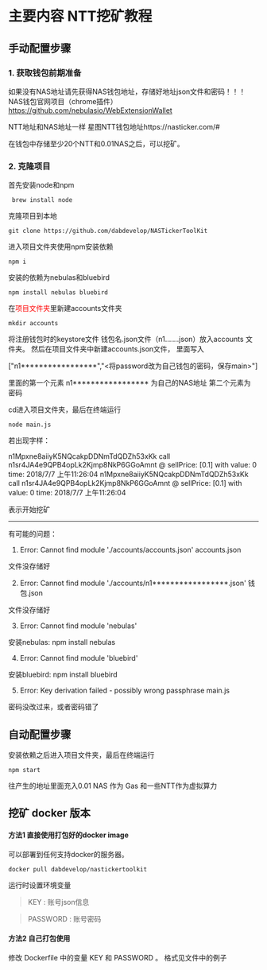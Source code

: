 # 主要内容 NTT挖矿教程

## 手动配置步骤

### 1. 获取钱包前期准备

如果没有NAS地址请先获得NAS钱包地址，存储好地址json文件和密码！！！ NAS钱包官网项目（chrome插件）
https://github.com/nebulasio/WebExtensionWallet

NTT地址和NAS地址一样
星图NTT钱包地址https://nasticker.com/#

在钱包中存储至少20个NTT和0.01NAS之后，可以挖矿。

### 2. 克隆项目


首先安装node和npm
```
 brew install node
 ```
克隆项目到本地

```
git clone https://github.com/dabdevelop/NASTickerToolKit
 ```

进入项目文件夹使用npm安装依赖
```
npm i
 ```
安装的依赖为nebulas和bluebird
 ```
 npm install nebulas bluebird
 ```

 在<font color=#FF0000 >项目文件夹</font>里新建accounts文件夹
  ```
  mkdir accounts
   ```
 将注册钱包时的keystore文件 钱包名.json文件（n1…….json）放入accounts 文件夹。
 然后在项目文件夹中新建accounts.json文件，
 里面写入

 ["n1*****************","<将password改为自己钱包的密码，保存main>"]

 里面的第一个元素 n1***************** 为自己的NAS地址
第二个元素为 密码 

 cd进入项目文件夹，最后在终端运行
  ```
 node main.js
 ```
 若出现字样：

 n1Mpxne8aiiyK5NQcakpDDNmTdQDZh53xKk call n1sr4JA4e9QPB4opLk2Kjmp8NkP6GGoAmnt @ sellPrice: [0.1] with value: 0 time: 2018/7/7 上午11:26:04
 n1Mpxne8aiiyK5NQcakpDDNmTdQDZh53xKk call n1sr4JA4e9QPB4opLk2Kjmp8NkP6GGoAmnt @ sellPrice: [0.1] with value: 0 time: 2018/7/7 上午11:26:04
 
 
 表示开始挖矿
****
 有可能的问题：

 1. Error: Cannot find module './accounts/accounts.json'
 accounts.json 
 
 文件没存储好

 2. Error: Cannot find module './accounts/n1*****************.json'
 钱包.json 
 
 文件没存储好

 3. Error: Cannot find module 'nebulas'
 
 安装nebulas: npm install nebulas

 4. Error: Cannot find module 'bluebird'

 安装bluebird: npm install bluebird

 5. Error: Key derivation failed - possibly wrong passphrase
 main.js 
 
 密码没改过来，或者密码错了

## 自动配置步骤

 安装依赖之后进入项目文件夹，最后在终端运行
   ```
  npm start
  ```

  往产生的地址里面充入0.01 NAS 作为 Gas 和一些NTT作为虚拟算力

## 挖矿 docker 版本

#### 方法1 直接使用打包好的docker image

可以部署到任何支持docker的服务器。

``` 
docker pull dabdevelop/nastickertoolkit
``` 

运行时设置环境变量  

> KEY : 账号json信息

> PASSWORD : 账号密码


#### 方法2 自己打包使用

修改 Dockerfile 中的变量
KEY 和 PASSWORD 。 格式见文件中的例子
